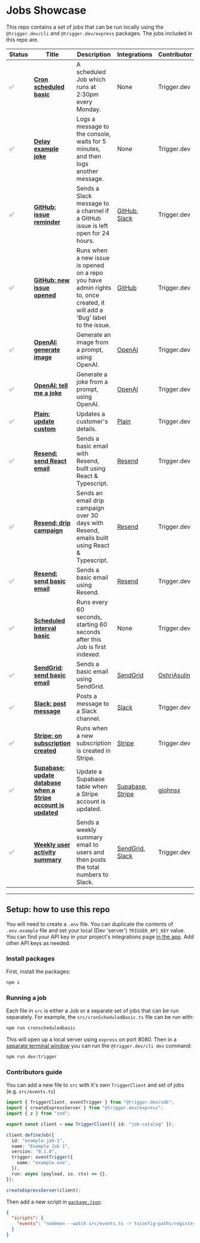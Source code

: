 # Jobs Showcase

This repo contains a set of jobs that can be run locally using the `@trigger.dev/cli` and `@trigger.dev/express` packages. The jobs included in this repo are.

| Status | Title                                                                                                                                                          | Description                                                                                                               | Integrations                                                                                                                 | Contributor                                   |
| ------ | -------------------------------------------------------------------------------------------------------------------------------------------------------------- | ------------------------------------------------------------------------------------------------------------------------- | ---------------------------------------------------------------------------------------------------------------------------- | --------------------------------------------- |
| ✅     | **[Cron scheduled basic](https://github.com/triggerdotdev/jobs-showcase/blob/main/src/cronScheduledBasic.ts)**                                                 | A scheduled Job which runs at 2:30pm every Monday.                                                                        | None                                                                                                                         | Trigger.dev                                   |
| ✅     | **[Delay example joke](https://github.com/triggerdotdev/jobs-showcase/blob/main/src/delayExampleJoke.ts)**                                                     | Logs a message to the console, waits for 5 minutes, and then logs another message.                                        | None                                                                                                                         | Trigger.dev                                   |
| ✅     | **[GitHub: issue reminder](https://github.com/triggerdotdev/jobs-showcase/blob/main/src/gitHubIssueReminder.ts)**                                              | Sends a Slack message to a channel if a GitHub issue is left open for 24 hours.                                           | [GitHub](https://trigger.dev/docs/integrations/apis/github), [Slack](https:/trigger.dev/docs/integrations/apis/slack)        | Trigger.dev                                   |
| ✅     | **[GitHub: new issue opened](https://github.com/triggerdotdev/jobs-showcase/blob/main/src/gitHubNewIssueOpened.ts)**                                           | Runs when a new issue is opened on a repo you have admin rights to, once created, it will add a 'Bug' label to the issue. | [GitHub](https://trigger.dev/docs/integrations/apis/github)                                                                  | Trigger.dev                                   |
| ✅     | **[OpenAI: generate image](https://github.com/triggerdotdev/jobs-showcase/blob/main/src/openAIGenerateImage.ts)**                                              | Generate an image from a prompt, using OpenAI.                                                                            | [OpenAI](https://trigger.dev/docs/integrations/apis/openai)                                                                  | Trigger.dev                                   |
| ✅     | **[OpenAI: tell me a joke](https://github.com/triggerdotdev/jobs-showcase/blob/main/src/openAITellMeAJoke.ts)**                                                | Generate a joke from a prompt, using OpenAI.                                                                              | [OpenAI](https://trigger.dev/docs/integrations/apis/openai)                                                                  | Trigger.dev                                   |
| ✅     | **[Plain: update custom](https://github.com/triggerdotdev/jobs-showcase/blob/main/src/plainUpdateCustomer.ts)**                                                | Updates a customer's details.                                                                                             | [Plain](https://trigger.dev/docs/integrations/apis/plain)                                                                    | Trigger.dev                                   |
| ✅     | **[Resend: send React email](https://github.com/triggerdotdev/jobs-showcase/blob/main/src/resendSendReactEmail.tsx)**                                          | Sends a basic email with Resend, built using React & Typescript.                                                          | [Resend](https://trigger.dev/docs/integrations/apis/resend)                                                                  | Trigger.dev                                   |
| ✅     | **[Resend: drip campaign](https://github.com/triggerdotdev/jobs-showcase/blob/main/src/resendDripCampaign.tsx)**                                               | Sends an email drip campaign over 30 days with Resend, emails built using React & Typescript.                             | [Resend](https://trigger.dev/docs/integrations/apis/resend)                                                                  | Trigger.dev                                   |
| ✅     | **[Resend: send basic email](https://github.com/triggerdotdev/jobs-showcase/blob/main/src/resendSendBasicEmail.ts)**                                           | Sends a basic email using Resend.                                                                                         | [Resend](https://trigger.dev/docs/integrations/apis/resend)                                                                  | Trigger.dev                                   |
| ✅     | **[Scheduled interval basic](https://github.com/triggerdotdev/jobs-showcase/blob/main/src/scheduledIntervalBasic.ts)**                                         | Runs every 60 seconds, starting 60 seconds after this Job is first indexed.                                               | None                                                                                                                         | Trigger.dev                                   |
| ✅     | **[SendGrid: send basic email](https://github.com/triggerdotdev/jobs-showcase/blob/main/src/sendGridSendBasicEmail.ts)**                                       | Sends a basic email using SendGrid.                                                                                       | [SendGrid](https://trigger.dev/docs/integrations/apis/sendgrid)                                                              | [OshriAsulin](https://github.com/OshriAsulin) |
| ✅     | **[Slack: post message](https://github.com/triggerdotdev/jobs-showcase/blob/main/src/slackPostMessage.ts)**                                                    | Posts a message to a Slack channel.                                                                                       | [Slack](https://trigger.dev/docs/integrations/apis/slack)                                                                    | Trigger.dev                                   |
| ✅     | **[Stripe: on subscription created](https://github.com/triggerdotdev/jobs-showcase/blob/main/src/stripeOnSubscriptionCreated.ts)**                             | Runs when a new subscription is created in Stripe.                                                                        | [Stripe](https://trigger.dev/docs/integrations/apis/stripe)                                                                  | Trigger.dev                                   |
| ✅     | **[Supabase: update database when a Stripe account is updated](https://github.com/triggerdotdev/jobs-showcase/blob/main/src/supabaseStripeUpdateDatabase.ts)** | Update a Supabase table when a Stripe account is updated.                                                                 | [Supabase](https://trigger.dev/docs/integrations/apis/supabase), [Stripe](https://trigger.dev/docs/integrations/apis/stripe) | [gjohnsx](https://github.com/gjohnsx/gjohnsx) |
| ✅     | **[Weekly user activity summary](https://github.com/triggerdotdev/jobs-showcase/blob/main/src/weeklyUserActivitySummary.ts)**                                  | Sends a weekly summary email to users and then posts the total numbers to Slack.                                          | [SendGrid](https://trigger.dev/docs/integrations/apis/sendgrid), [Slack](https://trigger.dev/docs/integrations/apis/slack)   | Trigger.dev                                   |

---

## Setup: how to use this repo

You will need to create a `.env` file. You can duplicate the contents of `.env.example` file and set your local (Dev 'server') `TRIGGER_API_KEY` value. You can find your API key in your project's integrations page [in the app](https://cloud.trigger.dev). Add other API keys as needed.

### Install packages

First, install the packages:

```sh
npm i
```

### Running a job

Each file in `src` is either a Job or a separate set of jobs that can be run separately. For example, the `src/cronScheduledBasic.ts` file can be run with:

```sh
npm run cronscheduledbasic
```

This will open up a local server using `express` on port 8080. Then in a <u>separate terminal window</u> you can run the `@trigger.dev/cli dev` command:

```sh
npm run dev:trigger
```

### Contributors guide

You can add a new file to `src` with it's own `TriggerClient` and set of jobs (e.g. `src/events.ts`)

```ts
import { TriggerClient, eventTrigger } from "@trigger.dev/sdk";
import { createExpressServer } from "@trigger.dev/express";
import { z } from "zod";

export const client = new TriggerClient({ id: "job-catalog" });

client.defineJob({
  id: "example-job-1",
  name: "Example Job 1",
  version: "0.1.0",
  trigger: eventTrigger({
    name: "example.one",
  }),
  run: async (payload, io, ctx) => {},
});

createExpressServer(client);
```

Then add a new script in [`package.json`](./package.json):

```json
{
  "scripts": {
    "events": "nodemon --watch src/events.ts -r tsconfig-paths/register -r dotenv/config src/events.ts"
  }
}
```
